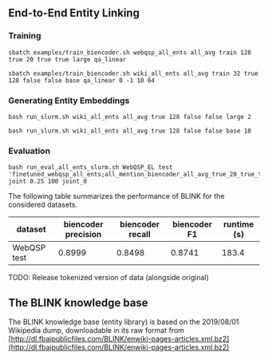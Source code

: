 ## End-to-End Entity Linking

### Training
```console
sbatch examples/train_biencoder.sh webqsp_all_ents all_avg train 128 true 20 true true large qa_linear
```

```console
sbatch examples/train_biencoder.sh wiki_all_ents all_avg train 32 true 128 false false base qa_linear 0 -1 10 64
```

### Generating Entity Embeddings
```console
bash run_slurm.sh wiki_all_ents all_avg true 128 false false large 2
```

``` console
bash run_slurm.sh wiki_all_ents all_avg true 128 false false base 10
```

### Evaluation
```console
bash run_eval_all_ents_slurm.sh WebQSP_EL test 'finetuned_webqsp_all_ents;all_mention_biencoder_all_avg_true_20_true_true_bert_large_qa_linear' joint 0.25 100 joint_0
```

The following table summarizes the performance of BLINK for the considered datasets.

| dataset | biencoder precision | biencoder recall | biencoder F1 | runtime (s) |
| ------------- | ------------- | ------------- | ------------- | ------------- |
| WebQSP test | 0.8999 | 0.8498 | 0.8741 | 183.4 |


TODO: Release tokenized version of data (alongside original)

## The BLINK knowledge base
The BLINK knowledge base (entity library) is based on the 2019/08/01 Wikipedia dump, downloadable in its raw format from [http://dl.fbaipublicfiles.com/BLINK/enwiki-pages-articles.xml.bz2](http://dl.fbaipublicfiles.com/BLINK/enwiki-pages-articles.xml.bz2)

